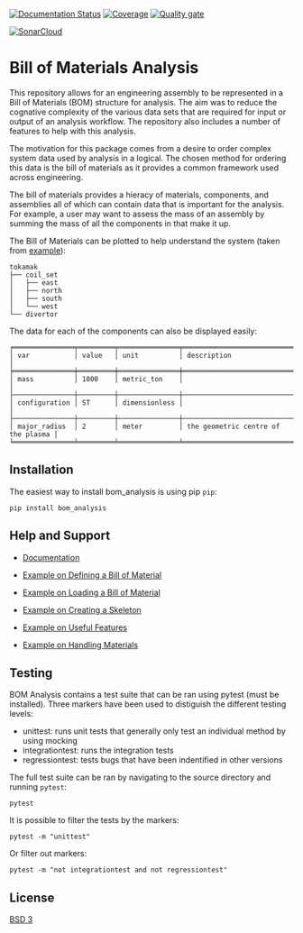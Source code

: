 [![Documentation Status](https://readthedocs.org/projects/bom-analysis/badge/?version=latest)](https://bom-analysis.readthedocs.io/en/latest/?badge=latest)
[![Coverage](https://sonarcloud.io/api/project_badges/measure?project=ukaea_bom_analysis&metric=coverage)](https://sonarcloud.io/summary/new_code?id=ukaea_bom_analysis)
[![Quality gate](https://sonarcloud.io/api/project_badges/quality_gate?project=ukaea_bom_analysis)](https://sonarcloud.io/summary/new_code?id=ukaea_bom_analysis)


[![SonarCloud](https://sonarcloud.io/images/project_badges/sonarcloud-black.svg)](https://sonarcloud.io/summary/new_code?id=ukaea_bom_analysis)

   

# Bill of Materials Analysis

This repository allows for an engineering assembly to be represented in a Bill of Materials 
(BOM) structure for analysis. The aim was to reduce the cognative complexity of the various data
sets that are required for input or output of an analysis workflow. The repository also
includes a number of features to help with this analysis.

The motivation for this package comes from a desire to order complex
system data used by analysis in a logical. The chosen method
for ordering this data is the bill of materials as it provides a common
framework used across engineering.

The bill of materials provides a hieracy of materials, components, and assemblies
all of which can contain data that is important for the analysis. For example,
a user may want to assess the mass of an assembly by summing the mass of all
the components in that make it up.

The Bill of Materials can be plotted to help understand the system (taken from [example](https://github.com/ukaea/bom_analysis/blob/main/examples/example_1%20-%20Loading_a_Bill_of_Materials.ipynb)):

    tokamak
    ├── coil_set
    │   ├── east
    │   ├── north
    │   ├── south
    │   └── west
    └── divertor

The data for each of the components can also be displayed easily:

    ╒═══════════════╤═════════╤═══════════════╤════════════════════════════════════╕
    │ var           │ value   │ unit          │ description                        │
    ╞═══════════════╪═════════╪═══════════════╪════════════════════════════════════╡
    │ mass          │ 1000    │ metric_ton    │                                    │
    ├───────────────┼─────────┼───────────────┼────────────────────────────────────┤
    │ configuration │ ST      │ dimensionless │                                    │
    ├───────────────┼─────────┼───────────────┼────────────────────────────────────┤
    │ major_radius  │ 2       │ meter         │ the geometric centre of the plasma │
    ╘═══════════════╧═════════╧═══════════════╧════════════════════════════════════╛    

## Installation

The easiest way to install bom_analysis is using pip ``pip``:

    pip install bom_analysis


## Help and Support

- [Documentation](https://bom-analysis.readthedocs.io/en/latest/index.html#)

- [Example on Defining a Bill of Material](https://github.com/ukaea/bom_analysis/blob/main/examples/example_0%20-%20Defining%20a%20Bill%20of%20Materials.ipynb)

- [Example on Loading a Bill of Material](https://github.com/ukaea/bom_analysis/blob/main/examples/example_1%20-%20Loading_a_Bill_of_Materials.ipynb)

- [Example on Creating a Skeleton](https://github.com/ukaea/bom_analysis/blob/main/examples/example_2%20-%20Creating%20a%20Skeleton%20from%20Scratch.ipynb)

- [Example on Useful Features](https://github.com/ukaea/bom_analysis/blob/main/examples/example_3%20-%20Other%20Useful%20Classes.ipynb)

- [Example on Handling Materials](https://github.com/ukaea/bom_analysis/blob/main/examples/example_4%20-%20Handling%20Materials.ipynb)


## Testing

BOM Analysis contains a test suite that can be ran using pytest (must be installed). Three markers have been used to distiguish the different testing levels:
- unittest: runs unit tests that generally only test an individual method by using mocking
- integrationtest: runs the integration tests
- regressiontest: tests bugs that have been indentified in other versions

The full test suite can be ran by navigating to the source directory and running ``pytest``:

    pytest 

It is possible to filter the tests by the markers:

    pytest -m "unittest"

Or filter out markers:

    pytest -m "not integrationtest and not regressiontest"

## License
[BSD 3](LICENSE)
